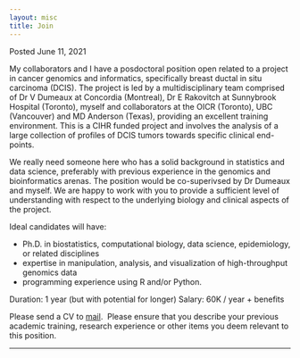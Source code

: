 ```yaml
---
layout: misc
title: Join
---
```


Posted June 11, 2021



My collaborators and I have a posdoctoral position open  related to a project in cancer genomics and informatics, specifically breast
ductal in situ carcinoma (DCIS). 
The project is led by a multidisciplinary team  comprised of Dr V Dumeaux at Concordia (Montreal), Dr E Rakovitch at Sunnybrook Hospital (Toronto), myself and collaborators at 
the OICR (Toronto), UBC (Vancouver) and MD Anderson (Texas), providing an excellent training environment.
This is a CIHR funded project and involves the analysis of a large collection of 
profiles of DCIS tumors towards specific clinical end-points. 

We really need someone here who has a solid background in statistics and data science, preferably with  previous experience in the genomics and bioinformatics arenas.
The position would be co-superivsed by Dr Dumeaux and myself. We are happy to work with you to provide a sufficient level of understanding with respect to the underlying biology and clinical aspects of the project.

Ideal candidates will have:
- Ph.D. in biostatistics, computational biology, data science, epidemiology, or related disciplines
- expertise in manipulation, analysis, and visualization of high-throughput genomics data
- programming experience using R and/or Python.

Duration: 1 year (but with potential for longer)
Salary: 60K / year + benefits

Please send a CV to <a href="mailto:michael.hallett@concordia.ca">mail</a>.  Please ensure that you describe your previous academic training, research experience or other items you deem relevant to this position.

<hr />
